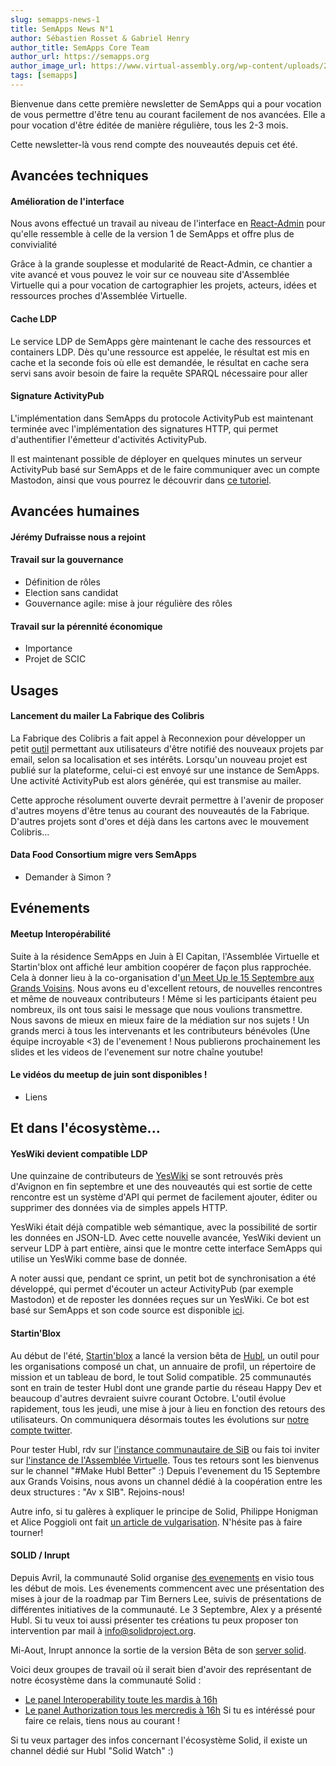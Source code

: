 ```yaml
---
slug: semapps-news-1
title: SemApps News N°1
author: Sébastien Rosset & Gabriel Henry
author_title: SemApps Core Team
author_url: https://semapps.org
author_image_url: https://www.virtual-assembly.org/wp-content/uploads/2017/05/cropped-ms-icon-60x60.png
tags: [semapps]
---
```


Bienvenue dans cette première newsletter de SemApps qui a pour vocation de vous permettre d'être tenu au courant facilement de nos avancées. Elle a pour vocation d'être éditée de manière régulière, tous les 2-3 mois.

Cette newsletter-là vous rend compte des nouveautés depuis cet été.

<!--truncate-->

## Avancées techniques

#### Amélioration de l'interface

Nous avons effectué un travail au niveau de l'interface en [React-Admin](https://marmelab.com/react-admin/) pour qu'elle ressemble à celle de la version 1 de SemApps et offre plus de convivialité 

Grâce à la grande souplesse et modularité de React-Admin, ce chantier a vite avancé et vous pouvez le voir sur ce nouveau site d'Assemblée Virtuelle qui a pour vocation de cartographier les projets, acteurs, idées et ressources proches d'Assemblée Virtuelle.

#### Cache LDP

Le service LDP de SemApps gère maintenant le cache des ressources et containers LDP. Dès qu'une ressource est appelée, le résultat est mis en cache et la seconde fois où elle est demandée, le résultat en cache sera servi sans avoir besoin de faire la requête SPARQL nécessaire pour aller 

#### Signature ActivityPub

L'implémentation dans SemApps du protocole ActivityPub est maintenant terminée avec l'implémentation des signatures HTTP, qui permet d'authentifier l'émetteur d'activités ActivityPub.

Il est maintenant possible de déployer en quelques minutes un serveur ActivityPub basé sur SemApps et de le faire communiquer avec un compte Mastodon, ainsi que vous pourrez le découvrir dans [ce tutoriel](https://semapps.org/docs/guides/activitypub).


## Avancées humaines

#### Jérémy Dufraisse nous a rejoint

#### Travail sur la gouvernance

- Définition de rôles
- Election sans candidat
- Gouvernance agile: mise à jour régulière des rôles

#### Travail sur la pérennité économique

- Importance
- Projet de SCIC


## Usages

#### Lancement du mailer La Fabrique des Colibris

La Fabrique des Colibris a fait appel à Reconnexion pour développer un petit [outil](https://alertes.colibris-lafabrique.org/) permettant aux utilisateurs d'être notifié des nouveaux projets par email, selon sa localisation et ses intérêts. Lorsqu'un nouveau projet est publié sur la plateforme, celui-ci est envoyé sur une instance de SemApps. Une activité ActivityPub est alors générée, qui est transmise au mailer.

Cette approche résolument ouverte devrait permettre à l'avenir de proposer d'autres moyens d'être tenus au courant des nouveautés de la Fabrique. D'autres projets sont d'ores et déjà dans les cartons avec le mouvement Colibris...

#### Data Food Consortium migre vers SemApps

- Demander à Simon ?


## Evénements

#### Meetup Interopérabilité

Suite à la résidence SemApps en Juin à El Capitan, l'Assemblée Virtuelle et Startin'blox ont affiché leur ambition coopérer de façon plus rapprochée. Cela à donner lieu à la co-organisation d'[un Meet Up le 15 Septembre aux Grands Voisins](https://www.facebook.com/events/609531263097830/). Nous avons eu d'excellent retours, de nouvelles rencontres et même de nouveaux contributeurs ! Même si les participants étaient peu nombreux, ils ont tous saisi le message que nous voulions transmettre. Nous savons de mieux en mieux faire de la médiation sur nos sujets !
Un grands merci à tous les intervenants et les contributeurs bénévoles (Une équipe incroyable <3) de l'evenement !
Nous publierons prochainement les slides et les videos de l'evenement sur notre chaîne youtube!

#### Le vidéos du meetup de juin sont disponibles !

- Liens


## Et dans l'écosystème...

#### YesWiki devient compatible LDP

Une quinzaine de contributeurs de [YesWiki](https://yeswiki.net) se sont retrouvés près d'Avignon en fin septembre et une des nouveautés qui est sortie de cette rencontre est un système d'API qui permet de facilement ajouter, éditer ou supprimer des données via de simples appels HTTP.

YesWiki était déjà compatible web sémantique, avec la possibilité de sortir les données en JSON-LD. Avec cette nouvelle avancée, YesWiki devient un serveur LDP à part entière, ainsi que le montre cette interface SemApps qui utilise un YesWiki comme base de donnée.

A noter aussi que, pendant ce sprint, un petit bot de synchronisation a été développé, qui permet d'écouter un acteur ActivityPub (par exemple Mastodon) et de reposter les données reçues sur un YesWiki. Ce bot est basé sur SemApps et son code source est disponible [ici](https://github.com/reconnexion/yeswiki-synchronizer).

#### Startin'Blox

Au début de l'été, [Startin'blox](https://startinblox.com/) a lancé la version bêta de [Hubl](https://hubl.world/), un outil pour les organisations composé un chat, un annuaire de profil, un répertoire de mission et un tableau de bord, le tout Solid compatible. 25 communautés sont en train de tester Hubl dont une grande partie du réseau Happy Dev et beaucoup d'autres devraient suivre courant Octobre. L'outil évolue rapidement, tous les jeudi, une mise à jour à lieu en fonction des retours des utilisateurs. On communiquera désormais toutes les évolutions sur [notre compte twitter](https://twitter.com/StartinBlox).

Pour tester Hubl, rdv sur [l'instance communautaire de SiB](community.startinblox.com) ou fais toi inviter sur [l'instance de l'Assemblée Virtuelle](https://virtual-assembly.hubl.world/). Tous tes retours sont les bienvenus sur le channel "#Make Hubl Better" :) Depuis l'evenement du 15 Septembre aux Grands Voisins, nous avons un channel dédié à la coopération entre les deux structures : "Av x SIB". Rejoins-nous!

Autre info, si tu galères à expliquer le principe de Solid, Philippe Honigman et Alice Poggioli ont fait [un article de vulgarisation](https://blog.orgtech.fr/un-avenir-solid/). N'hésite pas à faire tourner!

#### SOLID / Inrupt

Depuis Avril, la communauté Solid organise [des evenements](https://www.eventbrite.com/o/solid-project-30026804546) en visio tous les début de mois. Les évenements commencent avec une présentation des mises à jour de la roadmap par Tim Berners Lee, suivis de présentations de différentes initiatives de la communauté. Le 3 Septembre, Alex y a présenté Hubl. Si tu veux toi aussi présenter tes créations tu peux proposer ton intervention par mail à info@solidproject.org.

Mi-Aout, Inrupt annonce la sortie de la version Bêta de son [server solid](https://inrupt.com/products/enterprise-solid-server).

Voici deux groupes de travail où il serait bien d'avoir des représentant de notre écosystème dans la communauté Solid : 
* [Le panel Interoperability toute les mardis à 16h](https://github.com/solid/data-interoperability-panel)
* [Le panel Authorization tous les mercredis à 16h](https://github.com/solid/authorization-panel)
Si tu es intéréssé pour faire ce relais, tiens nous au courant ! 

Si tu veux partager des infos concernant l'écosystème Solid, il existe un channel dédié sur Hubl "Solid Watch" :)
